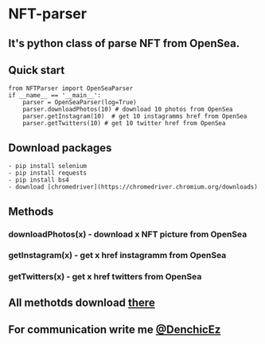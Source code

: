 # NFT-parser
## It's python class of parse NFT from OpenSea.
## Quick start
```
from NFTParser import OpenSeaParser
if __name__ == '__main__':
    parser = OpenSeaParser(log=True)
    parser.downloadPhotos(10) # download 10 photos from OpenSea
    parser.getInstagram(10)  # get 10 instagramms href from OpenSea
    parser.getTwitters(10) # get 10 twitter href from OpenSea
```
## Download packages
```
- pip install selenium
- pip install requests
- pip install bs4
- download [chromedriver](https://chromedriver.chromium.org/downloads)
```
## Methods
### downloadPhotos(x) - download x NFT picture from OpenSea
### getInstagram(x) - get x href instagramm from OpenSea
### getTwitters(x) - get x href twitters from OpenSea
## All methotds download [there](https://opensea.io/activity?search[eventTypes][0]=AUCTION_SUCCESSFUL)
## For communication write me [@DenchicEz](https://t.me/DenchicEz)
